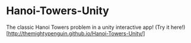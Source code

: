 # Hanoi-Towers-Unity
The classic Hanoi Towers problem in a unity interactive app!
(Try it here!)[http://themightypenguin.github.io/Hanoi-Towers-Unity/]